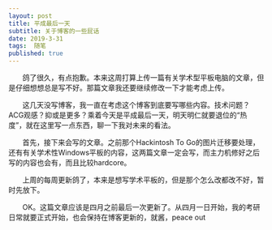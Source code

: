 ```yaml
---
layout: post
title: 平成最后一天
subtitle: 关于博客的一些屁话
date: 2019-3-31
tags:  随笔
published: true
---
```


 &nbsp;&nbsp;&nbsp;&nbsp;&nbsp;&nbsp;&nbsp;鸽了很久，有点抱歉。本来这周打算上传一篇有关学术型平板电脑的文章，但是仔细想想总是写不好。那篇文章我还要继续修改一下才能考虑上传。

 &nbsp;&nbsp;&nbsp;&nbsp;&nbsp;&nbsp;&nbsp;这几天没写博客，我一直在考虑这个博客到底要写哪些内容。技术问题？ACG观感？抑或是更多？乘着今天是平成最后一天，明天明仁就要退位的“热度”，就在这里写一点东西，聊一下我对未来的看法。

 &nbsp;&nbsp;&nbsp;&nbsp;&nbsp;&nbsp;&nbsp;首先，接下来会写的文章。之前那个Hackintosh To Go的图片迁移要处理，还有有关学术性Windows平板的内容，这两篇文章一定会写，而主力机修好之后写的内容也会有，而且比较hardcore。

 &nbsp;&nbsp;&nbsp;&nbsp;&nbsp;&nbsp;&nbsp;上周的每周更新鸽了，本来是想写学术平板的，但是那个怎么改都改不好，暂时先放下。
        
 &nbsp;&nbsp;&nbsp;&nbsp;&nbsp;&nbsp;&nbsp;OK。这篇文章应该是四月之前最后一次更新了。从四月一日开始，我的考研日常就要正式开始，也会保持在博客更新的，就酱，peace out